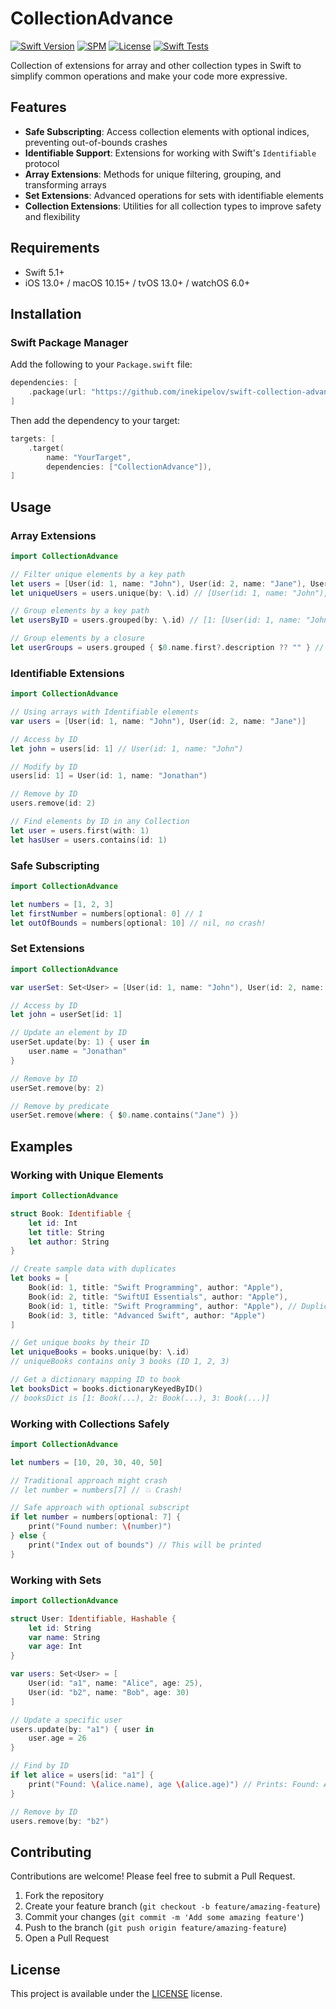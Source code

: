 # CollectionAdvance

[![Swift Version](https://img.shields.io/badge/Swift-5.1+-orange.svg)](https://swift.org/)
[![SPM](https://img.shields.io/badge/SPM-compatible-brightgreen.svg)](https://swift.org/package-manager/)
[![License](https://img.shields.io/badge/license-MIT-blue.svg)](LICENSE)
[![Swift Tests](https://github.com/inekipelov/swift-collection-advance/actions/workflows/swift.yml/badge.svg)](https://github.com/inekipelov/swift-collection-advance/actions/workflows/swift.yml)

Collection of extensions for array and other collection types in Swift to simplify common operations and make your code more expressive.

## Features

- **Safe Subscripting**: Access collection elements with optional indices, preventing out-of-bounds crashes
- **Identifiable Support**: Extensions for working with Swift's `Identifiable` protocol
- **Array Extensions**: Methods for unique filtering, grouping, and transforming arrays
- **Set Extensions**: Advanced operations for sets with identifiable elements
- **Collection Extensions**: Utilities for all collection types to improve safety and flexibility

## Requirements

- Swift 5.1+
- iOS 13.0+ / macOS 10.15+ / tvOS 13.0+ / watchOS 6.0+

## Installation

### Swift Package Manager

Add the following to your `Package.swift` file:

```swift
dependencies: [
    .package(url: "https://github.com/inekipelov/swift-collection-advance.git", from: "0.1.0")
]
```

Then add the dependency to your target:

```swift
targets: [
    .target(
        name: "YourTarget",
        dependencies: ["CollectionAdvance"]),
]
```

## Usage

### Array Extensions

```swift
import CollectionAdvance

// Filter unique elements by a key path
let users = [User(id: 1, name: "John"), User(id: 2, name: "Jane"), User(id: 1, name: "John")]
let uniqueUsers = users.unique(by: \.id) // [User(id: 1, name: "John"), User(id: 2, name: "Jane")]

// Group elements by a key path
let usersByID = users.grouped(by: \.id) // [1: [User(id: 1, name: "John"), User(id: 1, name: "John")], 2: [User(id: 2, name: "Jane")]]

// Group elements by a closure
let userGroups = users.grouped { $0.name.first?.description ?? "" } // ["J": [User(id: 1, name: "John"), User(id: 2, name: "Jane"), User(id: 1, name: "John")]]
```

### Identifiable Extensions

```swift
import CollectionAdvance

// Using arrays with Identifiable elements
var users = [User(id: 1, name: "John"), User(id: 2, name: "Jane")]

// Access by ID
let john = users[id: 1] // User(id: 1, name: "John")

// Modify by ID
users[id: 1] = User(id: 1, name: "Jonathan")

// Remove by ID
users.remove(id: 2)

// Find elements by ID in any Collection
let user = users.first(with: 1)
let hasUser = users.contains(id: 1)
```

### Safe Subscripting

```swift
import CollectionAdvance

let numbers = [1, 2, 3]
let firstNumber = numbers[optional: 0] // 1
let outOfBounds = numbers[optional: 10] // nil, no crash!
```

### Set Extensions

```swift
import CollectionAdvance

var userSet: Set<User> = [User(id: 1, name: "John"), User(id: 2, name: "Jane")]

// Access by ID
let john = userSet[id: 1]

// Update an element by ID
userSet.update(by: 1) { user in
    user.name = "Jonathan"
}

// Remove by ID
userSet.remove(by: 2)

// Remove by predicate
userSet.remove(where: { $0.name.contains("Jane") })
```

## Examples

### Working with Unique Elements

```swift
import CollectionAdvance

struct Book: Identifiable {
    let id: Int
    let title: String
    let author: String
}

// Create sample data with duplicates
let books = [
    Book(id: 1, title: "Swift Programming", author: "Apple"),
    Book(id: 2, title: "SwiftUI Essentials", author: "Apple"),
    Book(id: 1, title: "Swift Programming", author: "Apple"), // Duplicate ID
    Book(id: 3, title: "Advanced Swift", author: "Apple")
]

// Get unique books by their ID
let uniqueBooks = books.unique(by: \.id)
// uniqueBooks contains only 3 books (ID 1, 2, 3)

// Get a dictionary mapping ID to book
let booksDict = books.dictionaryKeyedByID()
// booksDict is [1: Book(...), 2: Book(...), 3: Book(...)]
```

### Working with Collections Safely

```swift
import CollectionAdvance

let numbers = [10, 20, 30, 40, 50]

// Traditional approach might crash
// let number = numbers[7] // 💥 Crash!

// Safe approach with optional subscript
if let number = numbers[optional: 7] {
    print("Found number: \(number)")
} else {
    print("Index out of bounds") // This will be printed
}
```

### Working with Sets

```swift
import CollectionAdvance

struct User: Identifiable, Hashable {
    let id: String
    var name: String
    var age: Int
}

var users: Set<User> = [
    User(id: "a1", name: "Alice", age: 25),
    User(id: "b2", name: "Bob", age: 30)
]

// Update a specific user
users.update(by: "a1") { user in
    user.age = 26
}

// Find by ID
if let alice = users[id: "a1"] {
    print("Found: \(alice.name), age \(alice.age)") // Prints: Found: Alice, age 26
}

// Remove by ID
users.remove(by: "b2")
```

## Contributing

Contributions are welcome! Please feel free to submit a Pull Request.

1. Fork the repository
2. Create your feature branch (`git checkout -b feature/amazing-feature`)
3. Commit your changes (`git commit -m 'Add some amazing feature'`)
4. Push to the branch (`git push origin feature/amazing-feature`)
5. Open a Pull Request

## License

This project is available under the [LICENSE](LICENSE) license.
